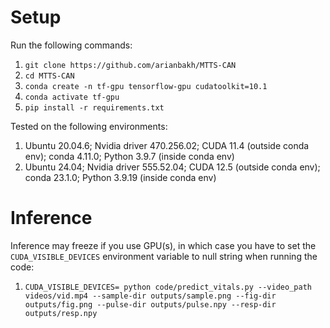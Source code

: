# Setup

Run the following commands:
1. `git clone https://github.com/arianbakh/MTTS-CAN`
2. `cd MTTS-CAN`
3. `conda create -n tf-gpu tensorflow-gpu cudatoolkit=10.1`
4. `conda activate tf-gpu`
5. `pip install -r requirements.txt`

Tested on the following environments:
1. Ubuntu 20.04.6; Nvidia driver 470.256.02; CUDA 11.4 (outside conda env); conda 4.11.0; Python 3.9.7 (inside conda env)
2. Ubuntu 24.04; Nvidia driver 555.52.04; CUDA 12.5 (outside conda env); conda 23.1.0; Python 3.9.19 (inside conda env)

# Inference

Inference may freeze if you use GPU(s), in which case you have to set the `CUDA_VISIBLE_DEVICES` environment variable to null string when running the code:
1. `CUDA_VISIBLE_DEVICES= python code/predict_vitals.py --video_path videos/vid.mp4 --sample-dir outputs/sample.png --fig-dir outputs/fig.png --pulse-dir outputs/pulse.npy --resp-dir outputs/resp.npy`
